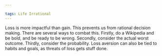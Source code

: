 ```yaml
---

tags: Life Irrational
---
```


Loss is more impactful than gain. This prevents us from rational decision making. There are several ways to combat this. Firstly, do a Wikipedia and be bold, and be ready to be wrong. Secondly, consider the actual worst outcome. Thirdly, consider the probability. Loss aversion can also be tied to habits and goals, as threats of loss gets stuff done.